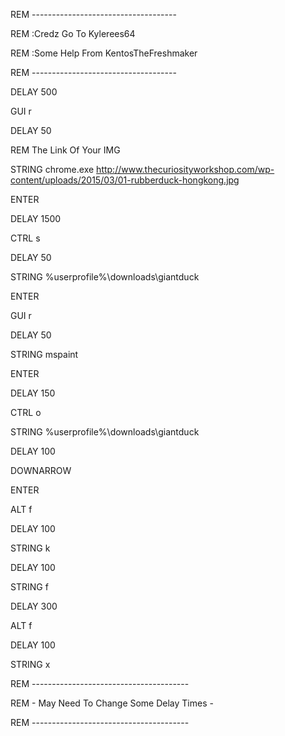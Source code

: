REM ------------------------------------

REM :Credz Go To Kylerees64

REM :Some Help From KentosTheFreshmaker

REM ------------------------------------

DELAY 500

GUI r

DELAY 50

REM The Link Of Your IMG

STRING chrome.exe http://www.thecuriosityworkshop.com/wp-content/uploads/2015/03/01-rubberduck-hongkong.jpg

ENTER

DELAY 1500

CTRL s

DELAY 50

STRING %userprofile%\downloads\giantduck

ENTER

GUI r

DELAY 50

STRING mspaint

ENTER

DELAY 150

CTRL o

STRING %userprofile%\downloads\giantduck

DELAY 100

DOWNARROW

ENTER

ALT f

DELAY 100

STRING k

DELAY 100

STRING f

DELAY 300 

ALT f

DELAY 100

STRING x

REM ---------------------------------------

REM - May Need To Change Some Delay Times -

REM ---------------------------------------


